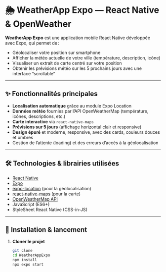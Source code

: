 # 🌦️ WeatherApp Expo — React Native & OpenWeather

**WeatherApp Expo** est une application mobile React Native développée avec Expo, qui permet de :

- Géolocaliser votre position sur smartphone
- Afficher la météo actuelle de votre ville (température, description, icône)
- Visualiser un extrait de carte centré sur votre position
- Obtenir les prévisions météo sur les 5 prochains jours avec une interface “scrollable”

---

## ✨ **Fonctionnalités principales**

- **Localisation automatique** grâce au module Expo Location
- **Données météo** fournies par l’API OpenWeatherMap (température, icônes, descriptions, etc.)
- **Carte interactive** via `react-native-maps`
- **Prévisions sur 5 jours** (affichage horizontal clair et responsive)
- **Design épuré** et moderne, responsive, avec des cards, couleurs douces et ombres
- Gestion de l’attente (loading) et des erreurs d’accès à la géolocalisation

---

## 🛠️ **Technologies & librairies utilisées**

- [React Native](https://reactnative.dev/)
- [Expo](https://expo.dev/)
- [expo-location](https://docs.expo.dev/versions/latest/sdk/location/) (pour la géolocalisation)
- [react-native-maps](https://github.com/react-native-maps/react-native-maps) (pour la carte)
- [OpenWeatherMap API](https://openweathermap.org/api)
- JavaScript (ES6+)
- StyleSheet React Native (CSS-in-JS)

---

## 🚀 **Installation & lancement**

1. **Cloner le projet**
   ```bash
   git clone
   cd WeatherAppExpo
   npm install
   npx expo start
   ```
